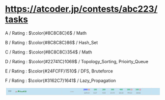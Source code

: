 # https://atcoder.jp/contests/abc223/tasks

A / Rating : $\color{#8C8C8C}6$ / Math

B / Rating : $\color{#8C8C8C}86$ / Hash_Set

C / Rating : $\color{#8C8C8C}354$ / Math

D / Rating : $\color{#22741C}1069$ / Topology_Sorting, Prioirty_Queue

E / Rating : $\color{#24FCFF}1510$ / DFS, Bruteforce

F / Rating : $\color{#3162C7}1641$ / Lazy_Propagation

![My Image](https://github.com/kss418/Atcoder/blob/main/ABC/Images/Standings/223.png)
